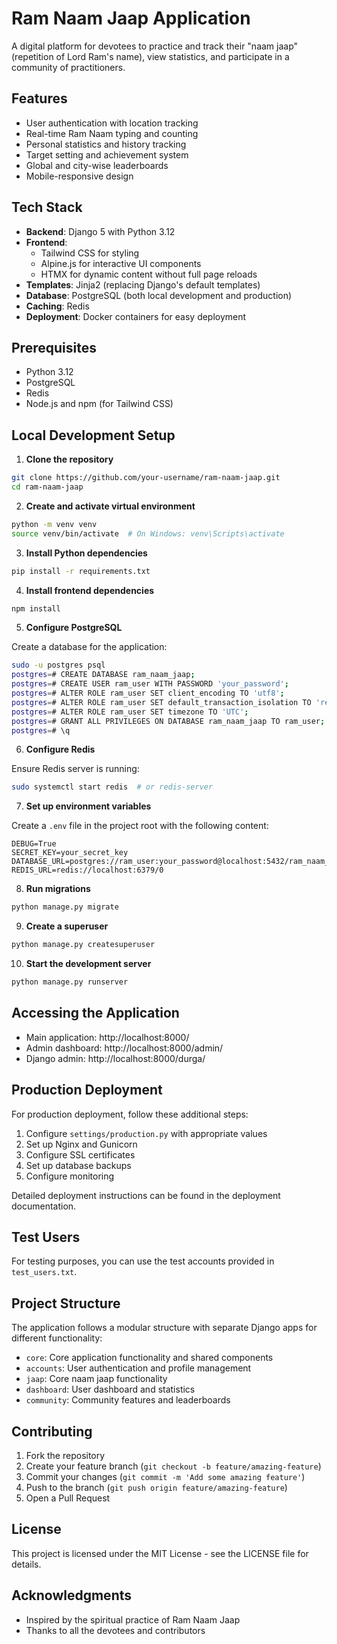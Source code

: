 # Ram Naam Jaap Application

A digital platform for devotees to practice and track their "naam jaap" (repetition of Lord Ram's name), view statistics, and participate in a community of practitioners.

## Features

- User authentication with location tracking
- Real-time Ram Naam typing and counting
- Personal statistics and history tracking
- Target setting and achievement system
- Global and city-wise leaderboards
- Mobile-responsive design

## Tech Stack

- **Backend**: Django 5 with Python 3.12
- **Frontend**: 
  - Tailwind CSS for styling
  - Alpine.js for interactive UI components
  - HTMX for dynamic content without full page reloads
- **Templates**: Jinja2 (replacing Django's default templates)
- **Database**: PostgreSQL (both local development and production)
- **Caching**: Redis
- **Deployment**: Docker containers for easy deployment

## Prerequisites

- Python 3.12
- PostgreSQL
- Redis
- Node.js and npm (for Tailwind CSS)

## Local Development Setup

1. **Clone the repository**

```bash
git clone https://github.com/your-username/ram-naam-jaap.git
cd ram-naam-jaap
```

2. **Create and activate virtual environment**

```bash
python -m venv venv
source venv/bin/activate  # On Windows: venv\Scripts\activate
```

3. **Install Python dependencies**

```bash
pip install -r requirements.txt
```

4. **Install frontend dependencies**

```bash
npm install
```

5. **Configure PostgreSQL**

Create a database for the application:

```bash
sudo -u postgres psql
postgres=# CREATE DATABASE ram_naam_jaap;
postgres=# CREATE USER ram_user WITH PASSWORD 'your_password';
postgres=# ALTER ROLE ram_user SET client_encoding TO 'utf8';
postgres=# ALTER ROLE ram_user SET default_transaction_isolation TO 'read committed';
postgres=# ALTER ROLE ram_user SET timezone TO 'UTC';
postgres=# GRANT ALL PRIVILEGES ON DATABASE ram_naam_jaap TO ram_user;
postgres=# \q
```

6. **Configure Redis**

Ensure Redis server is running:

```bash
sudo systemctl start redis  # or redis-server
```

7. **Set up environment variables**

Create a `.env` file in the project root with the following content:

```
DEBUG=True
SECRET_KEY=your_secret_key
DATABASE_URL=postgres://ram_user:your_password@localhost:5432/ram_naam_jaap
REDIS_URL=redis://localhost:6379/0
```

8. **Run migrations**

```bash
python manage.py migrate
```

9. **Create a superuser**

```bash
python manage.py createsuperuser
```

10. **Start the development server**

```bash
python manage.py runserver
```

## Accessing the Application

- Main application: http://localhost:8000/
- Admin dashboard: http://localhost:8000/admin/
- Django admin: http://localhost:8000/durga/

## Production Deployment

For production deployment, follow these additional steps:

1. Configure `settings/production.py` with appropriate values
2. Set up Nginx and Gunicorn
3. Configure SSL certificates
4. Set up database backups
5. Configure monitoring

Detailed deployment instructions can be found in the deployment documentation.

## Test Users

For testing purposes, you can use the test accounts provided in `test_users.txt`.

## Project Structure

The application follows a modular structure with separate Django apps for different functionality:

- `core`: Core application functionality and shared components
- `accounts`: User authentication and profile management
- `jaap`: Core naam jaap functionality
- `dashboard`: User dashboard and statistics
- `community`: Community features and leaderboards

## Contributing

1. Fork the repository
2. Create your feature branch (`git checkout -b feature/amazing-feature`)
3. Commit your changes (`git commit -m 'Add some amazing feature'`)
4. Push to the branch (`git push origin feature/amazing-feature`)
5. Open a Pull Request

## License

This project is licensed under the MIT License - see the LICENSE file for details.

## Acknowledgments

- Inspired by the spiritual practice of Ram Naam Jaap
- Thanks to all the devotees and contributors 